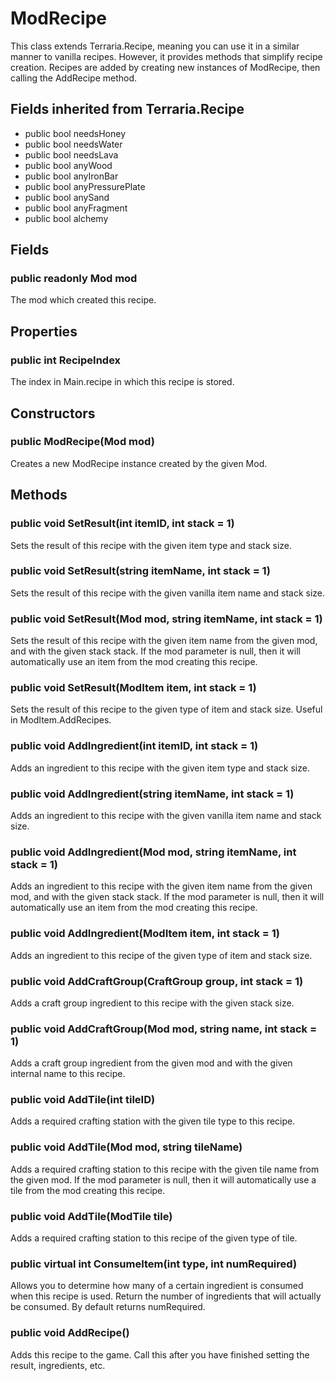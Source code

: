 # ModRecipe

This class extends Terraria.Recipe, meaning you can use it in a similar manner to vanilla recipes. However, it provides methods that simplify recipe creation. Recipes are added by creating new instances of ModRecipe, then calling the AddRecipe method.

## Fields inherited from Terraria.Recipe

- public bool needsHoney
- public bool needsWater
- public bool needsLava
- public bool anyWood
- public bool anyIronBar
- public bool anyPressurePlate
- public bool anySand
- public bool anyFragment
- public bool alchemy

## Fields

### public readonly Mod mod

The mod which created this recipe.

## Properties

### public int RecipeIndex

The index in Main.recipe in which this recipe is stored.

## Constructors

### public ModRecipe(Mod mod)

Creates a new ModRecipe instance created by the given Mod.

## Methods

### public void SetResult(int itemID, int stack = 1)

Sets the result of this recipe with the given item type and stack size.

### public void SetResult(string itemName, int stack = 1)

Sets the result of this recipe with the given vanilla item name and stack size.

### public void SetResult(Mod mod, string itemName, int stack = 1)

Sets the result of this recipe with the given item name from the given mod, and with the given stack stack. If the mod parameter is null, then it will automatically use an item from the mod creating this recipe.

### public void SetResult(ModItem item, int stack = 1)

Sets the result of this recipe to the given type of item and stack size. Useful in ModItem.AddRecipes.

### public void AddIngredient(int itemID, int stack = 1)

Adds an ingredient to this recipe with the given item type and stack size.

### public void AddIngredient(string itemName, int stack = 1)

Adds an ingredient to this recipe with the given vanilla item name and stack size.

### public void AddIngredient(Mod mod, string itemName, int stack = 1)

Adds an ingredient to this recipe with the given item name from the given mod, and with the given stack stack. If the mod parameter is null, then it will automatically use an item from the mod creating this recipe.

### public void AddIngredient(ModItem item, int stack = 1)

Adds an ingredient to this recipe of the given type of item and stack size.

### public void AddCraftGroup(CraftGroup group, int stack = 1)

Adds a craft group ingredient to this recipe with the given stack size.

### public void AddCraftGroup(Mod mod, string name, int stack = 1)

Adds a craft group ingredient from the given mod and with the given internal name to this recipe.

### public void AddTile(int tileID)

Adds a required crafting station with the given tile type to this recipe.

### public void AddTile(Mod mod, string tileName)

Adds a required crafting station to this recipe with the given tile name from the given mod. If the mod parameter is null, then it will automatically use a tile from the mod creating this recipe.

### public void AddTile(ModTile tile)

Adds a required crafting station to this recipe of the given type of tile.

### public virtual int ConsumeItem(int type, int numRequired)

Allows you to determine how many of a certain ingredient is consumed when this recipe is used. Return the number of ingredients that will actually be consumed. By default returns numRequired.

### public void AddRecipe()

Adds this recipe to the game. Call this after you have finished setting the result, ingredients, etc.